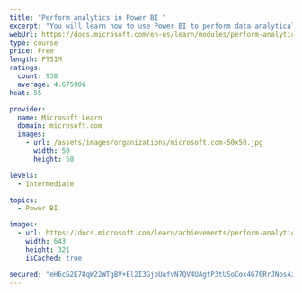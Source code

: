 ```yaml
---
title: "Perform analytics in Power BI "
excerpt: "You will learn how to use Power BI to perform data analytical functions, how to identify outliers in your data, how to group data together, and how to bin data for analysis. You will also learn how to perform time series analysis. Finally, you will work with advanced analytic features of Power BI, such as Quick Insights, AI Insights, and the Analyze feature."
webUrl: https://docs.microsoft.com/en-us/learn/modules/perform-analytics-power-bi/
type: course
price: Free
length: PT51M
ratings:
  count: 938
  average: 4.675906
heat: 55

provider:
  name: Microsoft Learn
  domain: microsoft.com
  images:
    - url: /assets/images/organizations/microsoft.com-50x50.jpg
      width: 50
      height: 50

levels:
  - Intermediate

topics:
  - Power BI

images:
  - url: https://docs.microsoft.com/learn/achievements/perform-analytics-power-bi-social.png
    width: 643
    height: 321
    isCached: true

secured: "eH6cG2E78qW22WTgBV+El2I3GjbUafvN7QV4UAgtP3tUSoCox4G70RrJNos4znLhDHBm6X2REImrsqmc6NkNoYqCRV9l9CRFY/6s3qzz0gbIEk956hNZ0yu8h/dtIvRBazwlHR1GJXkg9EIe/XCooTFlMVyMVC7zNMki+Gu3fBZow9UX5/cIivHsHV87XkKkB1cq5BZ5xxNzBohAmH2+aZR+0xGq2258ZLOStmtnrdWnThp1hYKQ8ND7FZ3FUCtZ7otzOgI1LdcXI6/Jn13jcUGtM3bjhgfUOz4s57+OYscCmgMNI8ahV1Ynm7EOnSAsUDpKd/liXGVT+fmpsm4RnX9uFfUlTc/1xNJSkf2eGGFmtjMI4ch8CnEHQ1QVg0dqwhKbOx/eA5zBLr6IR0tXba2VLy2U/f7/jk/s7nFjLY4=;GF8NSjXiN+LH0VRAf+169Q=="
---
```


